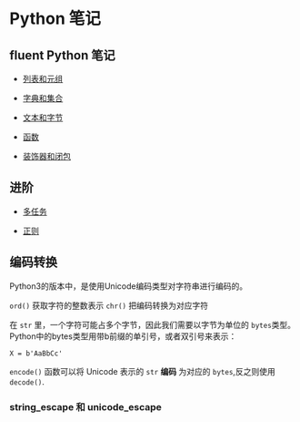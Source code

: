 # Python 笔记

## fluent Python 笔记

* [列表和元组](./list_tuple.ipynb)

* [字典和集合](./Dict&Set.ipynb)

* [文本和字节](./Texts&Bytes.ipynb)

* [函数](./First-Order-Object_Function.ipynb)

* [装饰器和闭包](./Decorator_&_Closure.ipynb)

## 进阶

* [多任务](./multi_task.md)

* [正则](./re.md)

## 编码转换

Python3的版本中，是使用Unicode编码类型对字符串进行编码的。

`ord()` 获取字符的整数表示
`chr()` 把编码转换为对应字符

在 `str` 里，一个字符可能占多个字节，因此我们需要以字节为单位的 `bytes`类型。
Python中的bytes类型用带b前缀的单引号，或者双引号来表示：

```python3
X = b'AaBbCc'
```

`encode()` 函数可以将 Unicode 表示的 `str` **编码** 为对应的 `bytes`,反之则使用 `decode()`.

### string_escape 和 unicode_escape
